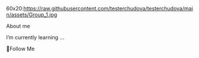 60x20:https://raw.githubusercontent.com/testerchudova/testerchudova/main/assets/Group_1.jpg


About me

I’m currently learning ...

💬Follow Me
